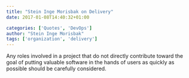 ```yaml
---
title: "Stein Inge Morisbak on Delivery"
date: 2017-01-08T14:40:32+01:00

categories: ['Quotes', 'DevOps']
author: "Stein Inge Morisbak"
tags: ['organization', 'delivery']
---
```

Any roles involved in a project that do not directly contribute toward the goal of putting valuable software in the hands of users as quickly as possible should be carefully considered.

